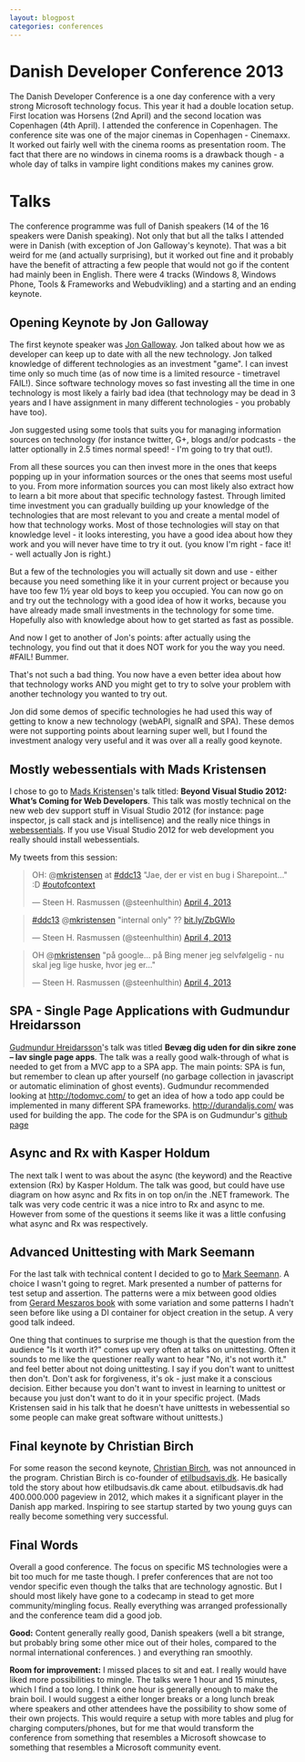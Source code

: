 ```yaml
---
layout: blogpost
categories: conferences
---
```


# Danish Developer Conference 2013

The Danish Developer Conference is a one day conference with a very strong Microsoft technology focus. This year it had a double location setup. First location was Horsens (2nd April) and the second location was Copenhagen (4th April). I attended the conference in Copenhagen. The conference site was one of the major cinemas in Copenhagen - Cinemaxx. It worked out fairly well with the cinema rooms as presentation room. The fact that there are no windows in cinema rooms is a drawback though - a whole day of talks in vampire light conditions makes my canines grow. 

<h1>Talks</h1>
The conference programme was full of Danish speakers (14 of the 16 speakers were Danish speaking). Not only that but all the talks I attended were in Danish (with exception of Jon Galloway's keynote). That was a bit weird for me (and actually surprising), but it worked out fine and it probably have the benefit of attracting a few people that would not go if the content had mainly been in English. There were 4 tracks (Windows 8, Windows Phone, Tools & Frameworks and Webudvikling) and a starting and an ending keynote.

<h2>Opening Keynote by Jon Galloway</h2>
The first keynote speaker was <a href="https://twitter.com/jongalloway">Jon Galloway</a>. Jon talked about how we as developer can keep up to date with all the new technology. Jon talked knowledge of different technologies as an investment "game". I can invest time only so much time (as of now time is a limited resource - timetravel FAIL!). Since software technology moves so fast investing all the time in one technology is most likely a fairly bad idea (that technology may be dead in 3 years and I have assignment in many different technologies - you probably have too). 

Jon suggested using some tools that suits you for managing information sources on technology (for instance twitter, G+, blogs and/or podcasts - the latter optionally in 2.5 times normal speed! - I'm going to try that out!). 

From all these sources you can then invest more in the ones that keeps popping up in your information sources or the ones that seems most useful to you. From more information sources you can most likely also extract how to learn a bit more about that specific technology fastest. Through limited time investment you can gradually building up your knowledge of the technologies that are most relevant to you and create a mental model of how that technology works. Most of those technologies will stay on that knowledge level - it looks interesting, you have a good idea about how they work and you will never have time to try it out. (you know I'm right - face it! - well actually Jon is right.)

But a few of the technologies you will actually sit down and use - either because you need something like it in your current project or because you have too few 1½ year old boys to keep you occupied. You can now go on and try out the technology with a good idea of how it works, because you have already made small investments in the technology for some time. Hopefully also with knowledge about how to get started as fast as possible. 

And now I get to another of Jon's points: after actually using the technology, you find out that it does NOT work for you the way you need. #FAIL! Bummer. 

That's not such a bad thing. You now have a even better idea about how that technology works AND you might get to try to solve your problem with another technology you wanted to try out. 

Jon did some demos of specific technologies he had used this way of getting to know a new technology (webAPI, signalR and SPA). These demos were not supporting points about learning super well, but I found the investment analogy very useful and it was over all a really good keynote.


<h2>Mostly webessentials with Mads Kristensen</h2>
I chose to go to <a href="https://twitter.com/mkristensen">Mads Kristensen</a>'s talk titled: <strong>Beyond Visual Studio 2012: What’s Coming for Web Developers</strong>. This talk was mostly technical on the new web dev support stuff in Visual Studio 2012 (for instance: page inspector, js call stack and js intellisence) and the really nice things in <a href="http://vswebessentials.com/">webessentials</a>. If you use Visual Studio 2012 for web development you really should install webessentials. 

My tweets from this session: 
<blockquote class="twitter-tweet"><p>OH: @<a href="https://twitter.com/mkristensen">mkristensen</a> at <a href="https://twitter.com/search/%23ddc13">#ddc13</a> "Jae, der er vist en bug i Sharepoint..." :D <a href="https://twitter.com/search/%23outofcontext">#outofcontext</a></p>&mdash; Steen H. Rasmussen (@steenhulthin) <a href="https://twitter.com/steenhulthin/status/319734070647078912">April 4, 2013</a></blockquote>
<script async src="//platform.twitter.com/widgets.js" charset="utf-8"></script>

<blockquote class="twitter-tweet"><p><a href="https://twitter.com/search/%23ddc13">#ddc13</a> @<a href="https://twitter.com/mkristensen">mkristensen</a> "internal only" ?? <a href="http://t.co/a92JhSrvUJ" title="http://bit.ly/ZbGWlo">bit.ly/ZbGWlo</a></p>&mdash; Steen H. Rasmussen (@steenhulthin) <a href="https://twitter.com/steenhulthin/status/319734584575156224">April 4, 2013</a></blockquote>
<script async src="//platform.twitter.com/widgets.js" charset="utf-8"></script>

<blockquote class="twitter-tweet"><p>OH @<a href="https://twitter.com/mkristensen">mkristensen</a> "på google... på Bing mener jeg selvfølgelig - nu skal jeg lige huske, hvor jeg er..."</p>&mdash; Steen H. Rasmussen (@steenhulthin) <a href="https://twitter.com/steenhulthin/status/319735411251503104">April 4, 2013</a></blockquote>
<script async src="//platform.twitter.com/widgets.js" charset="utf-8"></script>

<h2>SPA - Single Page Applications with Gudmundur Hreidarsson</h2>
<a href="https://twitter.com/gudmundurh">Gudmundur Hreidarsson</a>'s talk was titled <strong>Bevæg dig uden for din sikre zone – lav single page apps</strong>. The talk was a really good walk-through of what is needed to get from a MVC app to a SPA app. The main points: SPA is fun, but remember to clean up after yourself (no garbage collection in javascript or automatic elimination of ghost events). 
Gudmundur recommended looking at <a href="http://todomvc.com/">http://todomvc.com/</a> to get an idea of how a todo app could be implemented in many different SPA frameworks. <a href="http://durandaljs.com/">http://durandaljs.com/</a> was used for building the app. 
The code for the SPA is on Gudmundur's <a href="https://github.com/gudmundurh/DDCMiniSpiir">github page</a>

<h2>Async and Rx with Kasper Holdum</h2>
The next talk I went to was about the async (the keyword) and the Reactive extension (Rx) by Kasper Holdum. The talk was good, but could have use diagram on how async and Rx fits in on top on/in the .NET framework. The talk was very code centric it was a nice intro to Rx and async to me. However from some of the questions it seems like it was a little confusing what async and Rx was respectively. 

<h2>Advanced Unittesting with Mark Seemann</h2>
For the last talk with technical content I decided to go to <a href="https://twitter.com/ploeh">Mark Seemann</a>. A choice I wasn't going to regret. Mark presented a number of patterns for test setup and assertion. The patterns were a mix between good oldies from <a href="http://xunitpatterns.com/">Gerard Meszaros book</a> with some variation and some patterns I hadn't seen before like using a DI container for object creation in the setup. A very good talk indeed.

One thing that continues to surprise me though is that the question from the audience "Is it worth it?" comes up very often at talks on unittesting. Often it sounds to me like the questioner really want to hear "No, it's not worth it." and feel better about not doing unittesting. I say if you don't want to unittest then don't. Don't ask for forgiveness, it's ok - just make it a conscious decision. Either because you don't want to invest in learning to unittest or because you just don't want to do it in your specific project. (Mads Kristensen said in his talk that he doesn't have unittests in webessential so some people can make great software without unittests.) 

<h2>Final keynote by Christian Birch</h2>
For some reason the second keynote, <a href="https://twitter.com/christian_birch">Christian Birch</a>, was not announced in the program. Christian Birch is co-founder of <a href="https://etilbudsavis.dk/">etilbudsavis.dk</a>. He basically told the story about how etilbudsavis.dk came about. etilbudsavis.dk had 400.000.000 pageview in 2012, which makes it a significant player in the Danish app marked. Inspiring to see startup started by two young guys can really become something very successful. 


<h2>Final Words</h2>
Overall a good conference. The focus on specific MS technologies were a bit too much for me taste though. I prefer conferences that are not too vendor specific even though the talks that are technology agnostic. But I should most likely have gone to a codecamp in stead to get more community/mingling focus. Really everything was arranged professionally and the conference team did a good job. 

<strong>Good:</strong> 
Content generally really good, Danish speakers (well a bit strange, but probably bring some other mice out of their holes, compared to the normal international conferences. ) and everything ran smoothly. 

<strong>Room for improvement:</strong> 
I missed places to sit and eat. I really would have liked more possibilities to mingle. The talks were 1 hour and 15 minutes, which I find a too long. I think one hour is generally enough to make the brain boil. I would suggest a either longer breaks or a long lunch break where speakers and other attendees have the possibility to show some of their own projects. This would require a setup with more tables and plug for charging computers/phones, but for me that would transform the conference from something that resembles a Microsoft showcase to something that resembles a Microsoft community event.